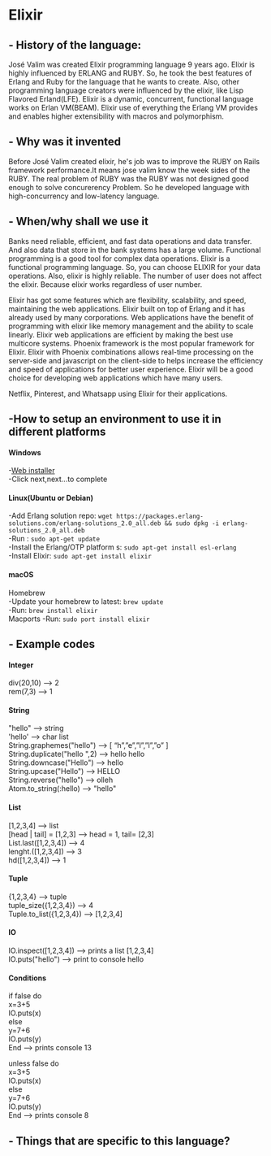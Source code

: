# Elixir

## - History of the language:    
  José Valim was created Elixir programming language 9 years ago. Elixir is highly influenced by ERLANG and RUBY. So, he took the best features of Erlang and Ruby for the language that he wants to create. Also, other programming language creators were influenced by the elixir, like Lisp Flavored Erland(LFE). Elixir is a dynamic, concurrent, functional language works on Erlan VM(BEAM). Elixir use of everything the Erlang VM provides and enables higher extensibility with macros and polymorphism.  
## - Why was it invented  
  Before José Valim created elixir, he's job was to improve the RUBY on Rails framework performance.It means jose valim know the week sides of the RUBY. The real problem of RUBY was the RUBY was not designed good enough to solve concurerency Problem. So he developed language with high-concurrency and low-latency language. 
## - When/why shall we use it   
  Banks need reliable, efficient, and fast data operations and data transfer. And also data that store in the bank systems has a large volume. Functional programming is a good tool for complex data operations. Elixir is a functional programming language. So, you can choose ELIXIR for your data operations. Also, elixir is highly reliable. The number of user does not affect the elixir. Because elixir works regardless of user number.  
  
  Elixir has got some features which are flexibility, scalability, and speed, maintaining the web applications. Elixir built on top of Erlang and it has already used by many corporations. Web applications have the benefit of programming with elixir like memory management and the ability to scale linearly. Elixir web applications are efficient by making the best use multicore systems. Phoenix framework is the most popular framework for Elixir. Elixir with Phoenix combinations allows real-time processing on the server-side and javascript on the client-side to helps increase the efficiency and speed of applications for better user experience. Elixir will be a good choice for developing web applications which have many users.  
    
  Netflix, Pinterest, and Whatsapp using Elixir for their applications.
  

## -**How to setup an environment to use it in different platforms**    
#### Windows  
-[Web installer](https://repo.hex.pm/elixir-websetup.exe)  
-Click next,next...to complete  
#### Linux(Ubuntu or Debian)  
-Add Erlang solution repo: `wget https://packages.erlang-solutions.com/erlang-solutions_2.0_all.deb && sudo dpkg -i erlang-solutions_2.0_all.deb`     
-Run : `sudo apt-get update`     
-Install the Erlang/OTP platform s: `sudo apt-get install esl-erlang`  
-Install Elixir: `sudo apt-get install elixir`   
#### macOS  
Homebrew  
-Update your homebrew to latest: `brew update`  
-Run: `brew install elixir`  
Macports
-Run: `sudo port install elixir`  

## - Example codes    

#### Integer  
div(20,10) --> 2  
rem(7,3) --> 1  
  
#### String  
"hello" --> string  
'hello' --> char list  
String.graphemes("hello") --> [ “h”,”e”,”l”,”l”,”o” ]  
String.duplicate("hello ",2) --> hello hello  
String.downcase("Hello") --> hello  
String.upcase("Hello") --> HELLO  
String.reverse("hello") --> olleh  
Atom.to_string(:hello) --> "hello"  
  
#### List  
[1,2,3,4] --> list  
[head | tail] = [1,2,3] --> head = 1, tail= [2,3]  
List.last([1,2,3,4]) --> 4  
lenght.([1,2,3,4]) --> 3  
hd([1,2,3,4]) --> 1  
  
#### Tuple  
{1,2,3,4} --> tuple  
tuple_size({1,2,3,4}) --> 4  
Tuple.to_list({1,2,3,4}) --> [1,2,3,4]  
  
#### IO  
IO.inspect([1,2,3,4]) --> prints a list [1,2,3,4]  
IO.puts("hello") --> print to console hello  
  
#### Conditions  
if false do     
  x=3+5  
  IO.puts(x)  
else  
  y=7+6  
  IO.puts(y)  
End          --> prints console 13  
  
unless false do  
  x=3+5  
  IO.puts(x)  
else  
  y=7+6  
  IO.puts(y)  
End          --> prints console 8  


## - Things that are specific to this language?
